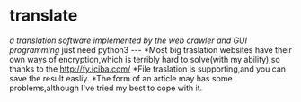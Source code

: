 # translate
_a translation software implemented by the web crawler and GUI programming_ 
just need python3  ---
*Most big traslation websites have their own ways of encryption,which is terribly hard to solve(with my ability),so thanks to the http://fy.iciba.com/
*File traslation is supporting,and you can save the result easliy.
*The form of an article may has some problems,although I've tried my best to cope with it.
